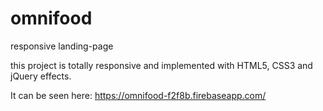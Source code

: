 # omnifood
responsive landing-page

this project is totally responsive and implemented with HTML5, CSS3 and jQuery effects.

It can be seen here:
https://omnifood-f2f8b.firebaseapp.com/
